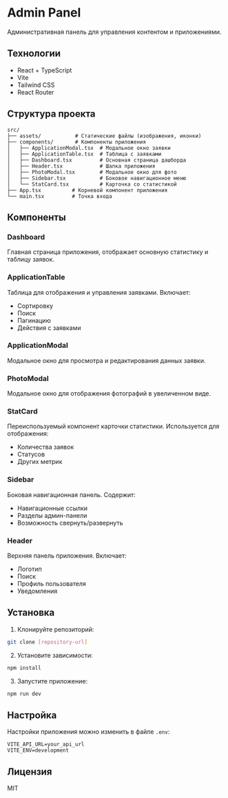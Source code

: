 # Admin Panel

Административная панель для управления контентом и приложениями.

## Технологии

- React + TypeScript
- Vite
- Tailwind CSS
- React Router

## Структура проекта

```
src/
├── assets/           # Статические файлы (изображения, иконки)
├── components/       # Компоненты приложения
│   ├── ApplicationModal.tsx  # Модальное окно заявки
│   ├── ApplicationTable.tsx  # Таблица с заявками
│   ├── Dashboard.tsx         # Основная страница дашборда
│   ├── Header.tsx            # Шапка приложения
│   ├── PhotoModal.tsx        # Модальное окно для фото
│   ├── Sidebar.tsx           # Боковое навигационное меню
│   └── StatCard.tsx          # Карточка со статистикой
├── App.tsx          # Корневой компонент приложения
└── main.tsx         # Точка входа
```

## Компоненты

### Dashboard
Главная страница приложения, отображает основную статистику и таблицу заявок.

### ApplicationTable
Таблица для отображения и управления заявками. Включает:
- Сортировку
- Поиск
- Пагинацию
- Действия с заявками

### ApplicationModal
Модальное окно для просмотра и редактирования данных заявки.

### PhotoModal
Модальное окно для отображения фотографий в увеличенном виде.

### StatCard
Переиспользуемый компонент карточки статистики. Используется для отображения:
- Количества заявок
- Статусов
- Других метрик

### Sidebar
Боковая навигационная панель. Содержит:
- Навигационные ссылки
- Разделы админ-панели
- Возможность свернуть/развернуть

### Header
Верхняя панель приложения. Включает:
- Логотип
- Поиск
- Профиль пользователя
- Уведомления

## Установка

1. Клонируйте репозиторий:
```bash
git clone [repository-url]
```

2. Установите зависимости:
```bash
npm install
```

3. Запустите приложение:
```bash
npm run dev
```

## Настройка

Настройки приложения можно изменить в файле `.env`:

```env
VITE_API_URL=your_api_url
VITE_ENV=development
```

## Лицензия

MIT

